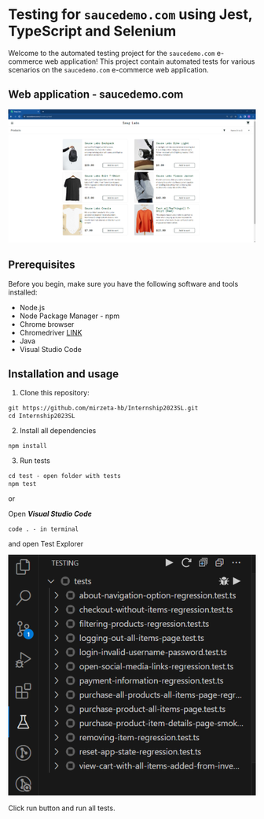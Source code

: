 # Testing for ``saucedemo.com`` using Jest, TypeScript and Selenium

Welcome to the automated testing project for the ``saucedemo.com`` e-commerce web application! This project contain automated tests for various scenarios on the ``saucedemo.com`` e-commerce web application.
## Web application - saucedemo.com 

![Swag Labs](/images/sauce-demo.png)

## Prerequisites

Before you begin, make sure you have the following software and tools installed:

- Node.js
- Node Package Manager - npm
- Chrome browser
- Chromedriver [LINK](https://chromedriver.chromium.org/downloads)
- Java 
- Visual Studio Code
## Installation and usage

1. Clone this repository:

```
git https://github.com/mirzeta-hb/Internship2023SL.git
cd Internship2023SL
```

2. Install all dependencies 

```
npm install
```

3. Run tests 

```
cd test - open folder with tests
npm test
```
or 

Open ***Visual Studio Code***

```
code . - in terminal
```

and open Test Explorer 

![Test explorer](/images/test-explorer.png)

Click run button and run all tests.  